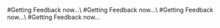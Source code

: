 #Getting Feedback now...\ #Getting Feedback now...\ #Getting Feedback now...\ #Getting Feedback now...